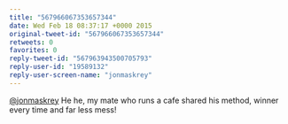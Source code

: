 ```yaml
---
title: "567966067353657344"
date: Wed Feb 18 08:37:17 +0000 2015
original-tweet-id: "567966067353657344"
retweets: 0
favorites: 0
reply-tweet-id: "567963943500705793"
reply-user-id: "19589132"
reply-user-screen-name: "jonmaskrey"
---
```

<a href="https://twitter.com/jonmaskrey">@jonmaskrey</a> He he, my mate who runs a cafe shared his method, winner every time and far less mess!
